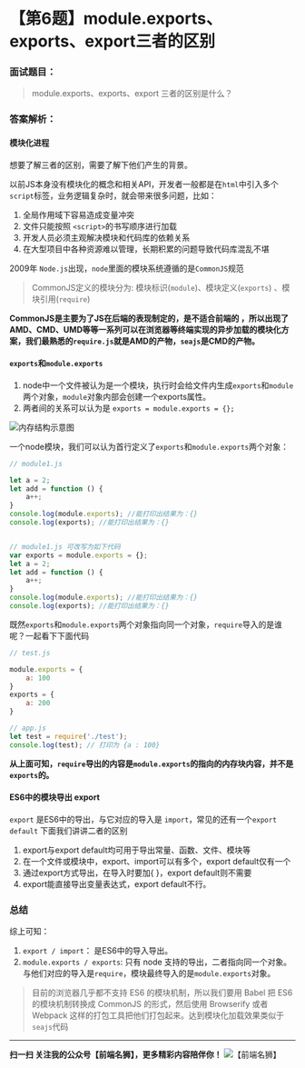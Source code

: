 # 【第6题】module.exports、exports、export三者的区别

### 面试题目：
> module.exports、exports、export 三者的区别是什么？

### 答案解析：

#### 模块化进程


想要了解三者的区别，需要了解下他们产生的背景。

以前JS本身没有模块化的概念和相关API，开发者一般都是在`html`中引入多个`script`标签，业务逻辑复杂时，就会带来很多问题，比如：
1. 全局作用域下容易造成变量冲突
2. 文件只能按照 `<script>`的书写顺序进行加载
3. 开发人员必须主观解决模块和代码库的依赖关系
4. 在大型项目中各种资源难以管理，长期积累的问题导致代码库混乱不堪

2009年 `Node.js`出现，`node`里面的模块系统遵循的是`CommonJS`规范
> CommonJS定义的模块分为: 模块标识(`module`)、模块定义(`exports`) 、模块引用(`require`)

**CommonJS是主要为了JS在后端的表现制定的，是不适合前端的
，所以出现了AMD、CMD、UMD等等一系列可以在浏览器等终端实现的异步加载的模块化方案，我们最熟悉的`require.js`就是AMD的产物，`seajs`是CMD的产物。**


#### `exports`和`module.exports`
1. node中一个文件被认为是一个模块，执行时会给文件内生成`exports`和`module`两个对象，`module`对象内部会创建一个exports属性。
2. 两者间的关系可以认为是 `exports = module.exports = {};`

![内存结构示意图](/33.webp)

一个node模块，我们可以认为首行定义了`exports`和`module.exports`两个对象：

```js
// module1.js

let a = 2;
let add = function () {
    a++;
}
console.log(module.exports); //能打印出结果为：{}
console.log(exports); //能打印出结果为：{}


// module1.js 可改写为如下代码
var exports = module.exports = {};
let a = 2;
let add = function () {
    a++;
}
console.log(module.exports); //能打印出结果为：{}
console.log(exports); //能打印出结果为：{}

```

既然`exports`和`module.exports`两个对象指向同一个对象，`require`导入的是谁呢？一起看下下面代码
```js
// test.js

module.exports = {
    a: 100
}
exports = {
    a: 200
}

// app.js
let test = require('./test');
console.log(test); // 打印为 {a : 100}

```
**从上面可知，`require`导出的内容是`module.exports`的指向的内存块内容，并不是`exports`的。**

#### ES6中的模块导出 export

`export` 是ES6中的导出，与它对应的导入是 `import`，常见的还有一个`export default`
下面我们讲讲二者的区别

1. export与export default均可用于导出常量、函数、文件、模块等
2. 在一个文件或模块中，export、import可以有多个，export default仅有一个
3. 通过export方式导出，在导入时要加{ }，export default则不需要
4. export能直接导出变量表达式，export default不行。

### 总结
综上可知：
1. `export / import`： 是ES6中的导入导出。
2. `module.exports / exports`: 只有 node 支持的导出，二者指向同一个对象。与他们对应的导入是`require`，模块最终导入的是`module.exports`对象。

> 目前的浏览器几乎都不支持 ES6 的模块机制，所以我们要用 Babel 把 ES6 的模块机制转换成 CommonJS 的形式，然后使用 Browserify 或者 Webpack 这样的打包工具把他们打包起来。达到模块化加载效果类似于 `seajs`代码
***
 **扫一扫 关注我的公众号【前端名狮】，更多精彩内容陪伴你！**
![【前端名狮】](https://imgconvert.csdnimg.cn/aHR0cHM6Ly91cGxvYWQtaW1hZ2VzLmppYW5zaHUuaW8vdXBsb2FkX2ltYWdlcy8xNzcyODc5MC0xNWJkZDg1NjQyNzQ2MzNm)
